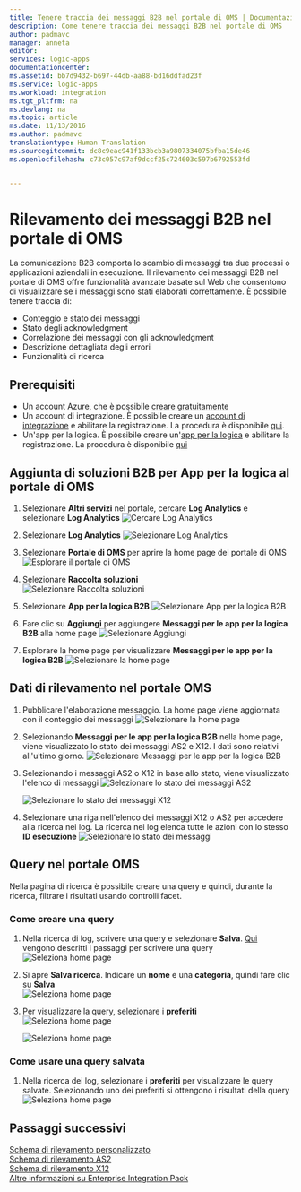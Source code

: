 ```yaml
---
title: Tenere traccia dei messaggi B2B nel portale di OMS | Documentazione Microsoft
description: Come tenere traccia dei messaggi B2B nel portale di OMS
author: padmavc
manager: anneta
editor: 
services: logic-apps
documentationcenter: 
ms.assetid: bb7d9432-b697-44db-aa88-bd16ddfad23f
ms.service: logic-apps
ms.workload: integration
ms.tgt_pltfrm: na
ms.devlang: na
ms.topic: article
ms.date: 11/13/2016
ms.author: padmavc
translationtype: Human Translation
ms.sourcegitcommit: dc8c9eac941f133bcb3a9807334075bfba15de46
ms.openlocfilehash: c73c057c97af9dccf25c724603c597b6792553fd


---
```

# <a name="tracking-b2b-messages-in-oms-portal"></a>Rilevamento dei messaggi B2B nel portale di OMS
La comunicazione B2B comporta lo scambio di messaggi tra due processi o applicazioni aziendali in esecuzione. Il rilevamento dei messaggi B2B nel portale di OMS offre funzionalità avanzate basate sul Web che consentono di visualizzare se i messaggi sono stati elaborati correttamente.  È possibile tenere traccia di:

* Conteggio e stato dei messaggi
* Stato degli acknowledgment
* Correlazione dei messaggi con gli acknowledgment
* Descrizione dettagliata degli errori
* Funzionalità di ricerca

## <a name="prerequisites"></a>Prerequisiti
* Un account Azure, che è possibile [creare gratuitamente](https://azure.microsoft.com/free)
* Un account di integrazione. È possibile creare un [account di integrazione](../logic-apps/logic-apps-enterprise-integration-create-integration-account.md) e abilitare la registrazione. La procedura è disponibile [qui](logic-apps-monitor-b2b-message.md).
* Un'app per la logica. È possibile creare un'[app per la logica](../logic-apps/logic-apps-create-a-logic-app.md) e abilitare la registrazione. La procedura è disponibile [qui](../logic-apps/logic-apps-monitor-your-logic-apps.md#azure-diagnostics-and-alerts)

## <a name="adding-logic-apps-b2b-solution-to-oms-portal"></a>Aggiunta di soluzioni B2B per App per la logica al portale di OMS

1. Selezionare **Altri servizi** nel portale, cercare **Log Analytics** e selezionare **Log Analytics**
![Cercare Log Analytics](media/logic-apps-track-b2b-messages-omsportal/browseloganalytics.png)  

2. Selezionare **Log Analytics**
![Selezionare Log Analytics](media/logic-apps-track-b2b-messages-omsportal/selectla.png)

3. Selezionare **Portale di OMS** per aprire la home page del portale di OMS ![Esplorare il portale di OMS](media/logic-apps-track-b2b-messages-omsportal/omsportalpage.png)

4. Selezionare **Raccolta soluzioni**    
![Selezionare Raccolta soluzioni](media/logic-apps-track-b2b-messages-omsportal/omshomepage1.png)

5. Selezionare **App per la logica B2B**
![Selezionare App per la logica B2B](media/logic-apps-track-b2b-messages-omsportal/omshomepage2.png)

6. Fare clic su **Aggiungi** per aggiungere **Messaggi per le app per la logica B2B** alla home page ![Selezionare Aggiungi](media/logic-apps-track-b2b-messages-omsportal/omshomepage3.png)

7. Esplorare la home page per visualizzare **Messaggi per le app per la logica B2B**
![Selezionare la home page](media/logic-apps-track-b2b-messages-omsportal/omshomepage4.png)

## <a name="tracking-data-in-oms-portal"></a>Dati di rilevamento nel portale OMS

1. Pubblicare l'elaborazione messaggio. La home page viene aggiornata con il conteggio dei messaggi ![Selezionare la home page](media/logic-apps-track-b2b-messages-omsportal/omshomepage6.png)

2. Selezionando **Messaggi per le app per la logica B2B** nella home page, viene visualizzato lo stato dei messaggi AS2 e X12.  I dati sono relativi all'ultimo giorno.
![Selezionare Messaggi per le app per la logica B2B](media/logic-apps-track-b2b-messages-omsportal/omshomepage5.png)

3. Selezionando i messaggi AS2 o X12 in base allo stato, viene visualizzato l'elenco di messaggi ![Selezionare lo stato dei messaggi AS2](media/logic-apps-track-b2b-messages-omsportal/as2messagelist.png)

    ![Selezionare lo stato dei messaggi X12](media/logic-apps-track-b2b-messages-omsportal/x12messagelist.png)

4. Selezionare una riga nell'elenco dei messaggi X12 o AS2 per accedere alla ricerca nei log.  La ricerca nei log elenca tutte le azioni con lo stesso **ID esecuzione**
![Selezionare lo stato dei messaggi](media/logic-apps-track-b2b-messages-omsportal/logsearch.png)

## <a name="queries-in-oms-portal"></a>Query nel portale OMS

Nella pagina di ricerca è possibile creare una query e quindi, durante la ricerca, filtrare i risultati usando controlli facet.

### <a name="how-to-create-a-query"></a>Come creare una query

1. Nella ricerca di log, scrivere una query e selezionare **Salva**.  [Qui](logic-apps-track-b2b-messages-omsportal-query-filter-control-number.md) vengono descritti i passaggi per scrivere una query ![Seleziona home page](media/logic-apps-track-b2b-messages-omsportal/logsearchaddquery.png)

2. Si apre **Salva ricerca**.  Indicare un **nome** e una **categoria**, quindi fare clic su **Salva**   
![Seleziona home page](media/logic-apps-track-b2b-messages-omsportal/logsearchaddquery1.png)

3. Per visualizzare la query, selezionare i **preferiti**    
![Seleziona home page](media/logic-apps-track-b2b-messages-omsportal/logsearchaddquery3.png)

    ![Seleziona home page](media/logic-apps-track-b2b-messages-omsportal/logsearchaddquery4.png)

### <a name="how-to-use-a-saved-query"></a>Come usare una query salvata

1. Nella ricerca dei log, selezionare i **preferiti** per visualizzare le query salvate.  Selezionando uno dei preferiti si ottengono i risultati della query ![Seleziona home page](media/logic-apps-track-b2b-messages-omsportal/logsearchaddquery5.png)


## <a name="next-steps"></a>Passaggi successivi
[Schema di rilevamento personalizzato](logic-apps-track-integration-account-custom-tracking-schema.md "Learn about Custom Tracking Schema")   
[Schema di rilevamento AS2](logic-apps-track-integration-account-as2-tracking-schemas.md "Learn about AS2 Tracking Schema")    
[Schema di rilevamento X12](logic-apps-track-integration-account-x12-tracking-schema.md "Learn about X12 Tracking Schema")  
[Altre informazioni su Enterprise Integration Pack](../logic-apps/logic-apps-enterprise-integration-overview.md "Learn about Enterprise Integration Pack") 


<!--HONumber=Jan17_HO3-->


